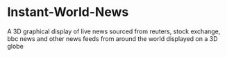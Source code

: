# Instant-World-News
A 3D graphical display of live news sourced from reuters, stock exchange, bbc news and other news feeds from around the world displayed on a 3D globe
